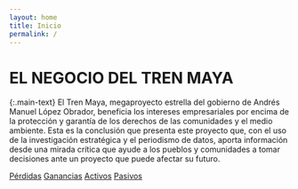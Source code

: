 ```yaml
---
layout: home
title: Inicio
permalink: /
---
```


# EL NEGOCIO DEL TREN MAYA

{:.main-text}
El Tren Maya, megaproyecto estrella del gobierno de Andrés Manuel López Obrador, beneficia los intereses empresariales por encima de la protección y garantía de los derechos de las comunidades y el medio ambiente.
Esta es la conclusión que presenta este proyecto que, con el uso de la investigación estratégica y el periodismo de datos, aporta información desde una mirada crítica que ayude a los pueblos y comunidades a tomar decisiones ante un proyecto que puede afectar su futuro.

[Pérdidas](/posts/)
[Ganancias](/quienes-ganan/)
[Activos](/slider/)
[Pasivos]()
